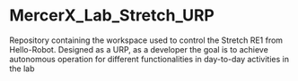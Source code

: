 # MercerX_Lab_Stretch_URP
Repository containing the workspace used to control the Stretch RE1 from Hello-Robot. Designed as a URP, as a developer the goal is to achieve autonomous operation for different functionalities in day-to-day activities in the lab

